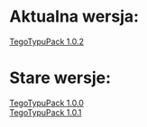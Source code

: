 # Aktualna wersja:
<a href = "https://github.com/Pawi2323/TegoTypuPack/blob/main/pliki/%C2%A7cTegoTypuPack%201.0.2.zip?raw=true">TegoTypuPack 1.0.2<a>
  
# Stare wersje:
<a href = "https://github.com/Pawi2323/TegoTypuPack/blob/main/pliki/%C2%A7cTegoTypuPack%201.0.0.zip?raw=true">TegoTypuPack 1.0.0<br><a>
<a href = "https://github.com/Pawi2323/TegoTypuPack/blob/main/pliki/%C2%A7cTegoTypuPack%201.0.1.zip?raw=true">TegoTypuPack 1.0.1<a>
